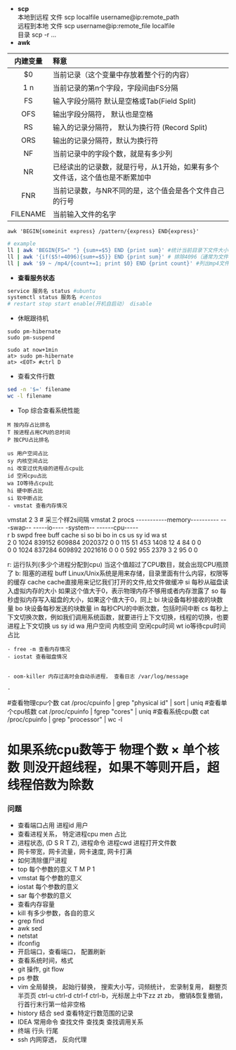 - **scp**  
本地到远程 文件 scp localfile username@ip:remote_path   
远程到本地 文件 scp username@ip:remote_file localfile   
目录 scp -r ...
- **awk**  

内建变量 | 释意
:----: | :---
$0 | 当前记录（这个变量中存放着整个行的内容）
$1~$n | 当前记录的第n个字段，字段间由FS分隔
FS | 输入字段分隔符 默认是空格或Tab(Field Split)
OFS | 输出字段分隔符， 默认也是空格
RS |	输入的记录分隔符， 默认为换行符 (Record Split)
ORS |	输出的记录分隔符，默认为换行符
NF |	当前记录中的字段个数，就是有多少列
NR	| 已经读出的记录数，就是行号，从1开始，如果有多个文件话，这个值也是不断累加中
FNR |	当前记录数，与NR不同的是，这个值会是各个文件自己的行号
FILENAME |	当前输入文件的名字

``` awk 'BEGIN{someinit express} /pattern/{express} END{express}' ```
```sh
# example
ll | awk 'BEGIN{FS=" "} {sum+=$5} END {print sum}' #统计当前目录下文件大小
ll | awk '{if($5!=4096){sum+=$5}} END {print sum}' # 排除4096（通常为文件夹）
ll | awk '$9 ~ /mp4/{count+=1; print $0} END {print count}' #列出mp4文件并统计数量

``` 

- **查看服务状态**
```sh
service 服务名 status #ubuntu
systemctl status 服务名 #centos
# restart stop start enable(开机自启动） disable
```
- 休眠跟待机 
```
sudo pm-hibernate
sudo pm-suspend

sudo at now+1min
at> sudo pm-hibernate
at> <EOT> #ctrl D
```
- 查看文件行数
```sh
sed -n '$=' filename
wc -l filename
```

- Top 综合查看系统性能
``` 
M 按内存占比排名
T 按进程占用CPU的总时间
P 按CPU占比排名

us 用户空间占比
sy 内核空间占比
ni 改变过优先级的进程占cpu比
id 空闲cpu占比
wa IO等待占cpu比
hi 硬中断占比
si 软中断占比
- vmstat 查看内存情况
```
vmstat 2 3 # 采三个样2s间隔
vmstat 2
procs -----------memory---------- ---swap-- -----io---- -system-- ------cpu-----  
 r  b   swpd   free   buff  cache   si   so    bi    bo   in   cs us sy id wa st  
  2  0   1024 839152 609884 2020372    0    0   115    51  453 1408 12  4 84  0  0  
   0  0   1024 837284 609892 2021616    0    0     0   592  955 2379  3  2 95  0  0  

r: 运行队列(多少个进程分配到cpu) 当这个值超过了CPU数目，就会出现CPU瓶颈了
b: 阻塞的进程
buff   Linux/Unix系统是用来存储，目录里面有什么内容，权限等的缓存
cache cache直接用来记忆我们打开的文件,给文件做缓冲
si  每秒从磁盘读入虚拟内存的大小 如果这个值大于0，表示物理内存不够用或者内存泄露了
so 每秒虚拟内存写入磁盘的大小，如果这个值大于0，同上
bi  块设备每秒接收的块数量
bo 块设备每秒发送的块数量
in 每秒CPU的中断次数，包括时间中断
cs 每秒上下文切换次数，例如我们调用系统函数，就要进行上下文切换，线程的切换，也要进程上下文切换
us sy id wa 用户空间 内核空间 空闲cpu时间 wt io等待cpu时间 占比
```
- free -m 查看内存情况
- iostat 查看磁盘情况
```
```

- oom-killer 内存过高时会自动杀进程， 查看日志 /var/log/message

- 
```
#查看物理cpu个数
cat /proc/cpuinfo | grep "physical id" | sort | uniq
#查看单个cpu核数
cat /proc/cpuinfo | fgrep "cores" | uniq
#查看系统cpu数
cat /proc/cpuinfo | grep "processor" | wc -l
# 如果系统cpu数等于 物理个数 × 单个核数 则没开超线程，如果不等则开启，超线程倍数为除数

### 问题
- 查看端口占用 进程id 用户
- 查看进程关系， 特定进程cpu men 占比
- 进程状态, (D S R T Z), 进程命令 进程cwd 进程打开文件数
- 网卡带宽，网卡流量，网卡速度, 网卡打满
- 如何清除僵尸进程
- top 每个参数的意义 T M P 1 
- vmstat 每个参数的意义
- iostat 每个参数的意义
- sar 每个参数的意义
- 查看内存容量
- kill 有多少参数，各自的意义 
- grep find 
- awk sed
- netstat
- ifconfig 
- 开启端口，查看端口， 配置刷新
- 查看系统时间，格式
- git 操作, git flow
- ps 参数
- vim 全局替换， 起始行替换， 搜索大小写，词频统计， 宏录制复用， 翻整页半页页 ctrl-u ctrl-d ctrl-f ctrl-b，光标居上中下zz zt zb， 撤销&恢复撤销， 行首行末行第一给非空格
- history 结合 sed 查看特定行数范围的记录
- IDEA 常用命令 查找文件 查找类 查找调用关系 
- 终端 行头 行尾 
- ssh  内网穿透， 反向代理
